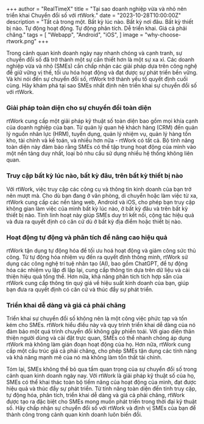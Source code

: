 +++
author = "RealTimeX"
title = "Tại sao doanh nghiệp vừa và nhỏ nên triển khai Chuyển đổi số với rtWork."
date = "2023-10-28T10:00:00Z"
description = "Tất cả trong một. Bất kỳ lúc nào. Bất kỳ nơi đâu. Bất kỳ thiết bị nào. Tự động hoạt động. Tự động phân tích. Dễ triển khai. Giá cả phải chăng."
tags = [
    "Webapp",
    "Android",
    "iOS",
]
image = "why-choose-rtwork.png"
+++

Trong cảnh quan kinh doanh ngày nay nhanh chóng và cạnh tranh, sự chuyển đổi số đã trở thành một sự cần thiết hơn là một sự xa xỉ. Các doanh nghiệp vừa và nhỏ (SMEs) cần chấp nhận các giải pháp dựa trên công nghệ để giữ vững vị thế, tối ưu hóa hoạt động và đạt được sự phát triển bền vững. Và khi nói đến sự chuyển đổi số, rtWork trở thành yếu tố quyết định cuối cùng. Hãy khám phá tại sao SMEs nhất định nên triển khai sự chuyển đổi số với rtWork.

### Giải pháp toàn diện cho sự chuyển đổi toàn diện

rtWork cung cấp một giải pháp kỹ thuật số toàn diện bao gồm mọi khía cạnh của doanh nghiệp của bạn. Từ quản lý quan hệ khách hàng (CRM) đến quản lý nguồn nhân lực (HRM), tuyển dụng, quản lý nhiệm vụ, quản lý hàng tồn kho, tài chính và kế toán, và nhiều hơn nữa - rtWork có tất cả. Bộ tính năng toàn diện này đảm bảo rằng SMEs có thể tập trung hoạt động của mình vào một nền tảng duy nhất, loại bỏ nhu cầu sử dụng nhiều hệ thống không liên quan.

### Truy cập bất kỳ lúc nào, bất kỳ đâu, trên bất kỳ thiết bị nào

Với rtWork, việc truy cập các công cụ và thông tin kinh doanh của bạn trở nên mượt mà. Cho dù bạn đang ở văn phòng, di chuyển hoặc làm việc từ xa, rtWork cung cấp các nền tảng web, Android và iOS, cho phép bạn truy cập không gian làm việc của mình bất kỳ lúc nào, ở bất kỳ đâu và trên bất kỳ thiết bị nào. Tính linh hoạt này giúp SMEs duy trì kết nối, cộng tác hiệu quả và đưa ra quyết định có căn cứ dù ở bất kỳ địa điểm hoặc thiết bị nào.

### Hoạt động tự động và phân tích để nâng cao hiệu quả

rtWork tận dụng tự động hóa để tối ưu hoá hoạt động và giảm công sức thủ công. Từ tự động hóa nhiệm vụ đến ra quyết định thông minh, rtWork sử dụng các công nghệ trí tuệ nhân tạo (AI), bao gồm ChatGPT, để tự động hóa các nhiệm vụ lặp đi lặp lại, cung cấp thông tin dựa trên dữ liệu và cải thiện hiệu quả tổng thể. Hơn nữa, khả năng phân tích tích hợp sẵn của rtWork cung cấp thông tin quý giá về hiệu suất kinh doanh của bạn, giúp bạn đưa ra quyết định có căn cứ và thúc đẩy sự phát triển.

### Triển khai dễ dàng và giá cả phải chăng

Triển khai sự chuyển đổi số không nên là một công việc phức tạp và tốn kém cho SMEs. rtWork hiểu điều này và quy trình triển khai dễ dàng của nó đảm bảo một quá trình chuyển đổi không gây phiền toái. Với giao diện thân thiện người dùng và cài đặt trực quan, SMEs có thể nhanh chóng áp dụng rtWork mà không làm gián đoạn hoạt động của họ. Hơn nữa, rtWork cung cấp một cấu trúc giá cả phải chăng, cho phép SMEs tận dụng các tính năng và khả năng mạnh mẽ của nó mà không làm tổn thất tài chính.

Tóm lại, SMEs không thể bỏ qua tầm quan trọng của sự chuyển đổi số trong cảnh quan kinh doanh ngày nay. Với rtWork là giải pháp kỹ thuật số của họ, SMEs có thể khai thác toàn bộ tiềm năng của hoạt động của mình, đạt được hiệu quả và thúc đẩy sự phát triển. Từ tính năng toàn diện đến tính truy cập, tự động hóa, phân tích, triển khai dễ dàng và giá cả phải chăng, rtWork được tạo ra đặc biệt cho SMEs mong muốn phát triển trong thời đại kỹ thuật số. Hãy chấp nhận sự chuyển đổi số với rtWork và định vị SMEs của bạn để thành công trong cảnh quan kinh doanh luôn biến đổi.